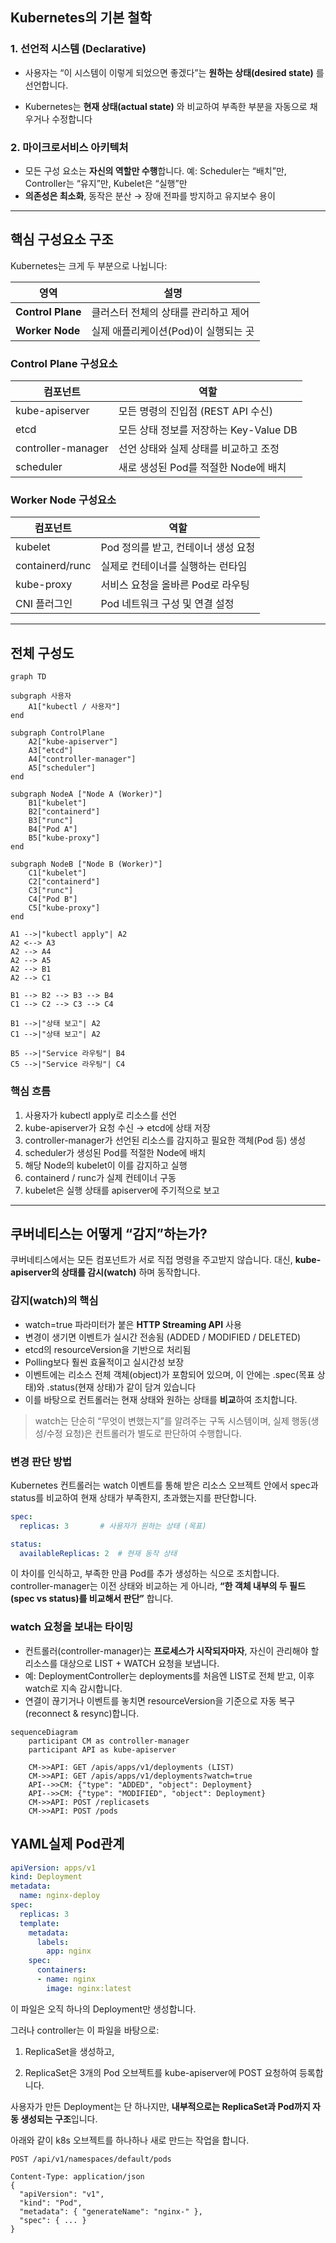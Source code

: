 ## **Kubernetes의 기본 철학**

### **1. 선언적 시스템 (Declarative)**
- 사용자는 “이 시스템이 이렇게 되었으면 좋겠다”는 **원하는 상태(desired state)** 를 선언합니다.
    
- Kubernetes는 **현재 상태(actual state)** 와 비교하여 부족한 부분을 자동으로 채우거나 수정합니다
  
### **2. 마이크로서비스 아키텍처**
- 모든 구성 요소는 **자신의 역할만 수행**합니다.
    예: Scheduler는 “배치”만, Controller는 “유지”만, Kubelet은 “실행”만
- **의존성은 최소화**, 동작은 분산 → 장애 전파를 방지하고 유지보수 용이

---
## **핵심 구성요소 구조**

Kubernetes는 크게 두 부분으로 나뉩니다:

| **영역**            | **설명**                 |
| ----------------- | ---------------------- |
| **Control Plane** | 클러스터 전체의 상태를 관리하고 제어   |
| **Worker Node**   | 실제 애플리케이션(Pod)이 실행되는 곳 |

### **Control Plane 구성요소**
|**컴포넌트**|**역할**|
|---|---|
|kube-apiserver|모든 명령의 진입점 (REST API 수신)|
|etcd|모든 상태 정보를 저장하는 Key-Value DB|
|controller-manager|선언 상태와 실제 상태를 비교하고 조정|
|scheduler|새로 생성된 Pod를 적절한 Node에 배치|

### **Worker Node 구성요소**
| **컴포넌트**        | **역할**                 |
| --------------- | ---------------------- |
| kubelet         | Pod 정의를 받고, 컨테이너 생성 요청 |
| containerd/runc | 실제로 컨테이너를 실행하는 런타임     |
| kube-proxy      | 서비스 요청을 올바른 Pod로 라우팅   |
| CNI 플러그인        | Pod 네트워크 구성 및 연결 설정    |

---
## **전체 구성도**
``` mermaid
graph TD

subgraph 사용자
    A1["kubectl / 사용자"]
end

subgraph ControlPlane
    A2["kube-apiserver"]
    A3["etcd"]
    A4["controller-manager"]
    A5["scheduler"]
end

subgraph NodeA ["Node A (Worker)"]
    B1["kubelet"]
    B2["containerd"]
    B3["runc"]
    B4["Pod A"]
    B5["kube-proxy"]
end

subgraph NodeB ["Node B (Worker)"]
    C1["kubelet"]
    C2["containerd"]
    C3["runc"]
    C4["Pod B"]
    C5["kube-proxy"]
end

A1 -->|"kubectl apply"| A2
A2 <--> A3
A2 --> A4
A2 --> A5
A2 --> B1
A2 --> C1

B1 --> B2 --> B3 --> B4
C1 --> C2 --> C3 --> C4

B1 -->|"상태 보고"| A2
C1 -->|"상태 보고"| A2

B5 -->|"Service 라우팅"| B4
C5 -->|"Service 라우팅"| C4
```

### **핵심 흐름**

1. 사용자가 kubectl apply로 리소스를 선언
2. kube-apiserver가 요청 수신 → etcd에 상태 저장
3. controller-manager가 선언된 리소스를 감지하고 필요한 객체(Pod 등) 생성
4. scheduler가 생성된 Pod를 적절한 Node에 배치
5. 해당 Node의 kubelet이 이를 감지하고 실행
6. containerd / runc가 실제 컨테이너 구동
7. kubelet은 실행 상태를 apiserver에 주기적으로 보고

---
## **쿠버네티스는 어떻게 “감지”하는가?**

쿠버네티스에서는 모든 컴포넌트가 서로 직접 명령을 주고받지 않습니다.
대신, **kube-apiserver의 상태를 감시(watch)** 하며 동작합니다.

### **감지(watch)의 핵심**
- watch=true 파라미터가 붙은 **HTTP Streaming API** 사용
- 변경이 생기면 이벤트가 실시간 전송됨 (ADDED / MODIFIED / DELETED)
- etcd의 resourceVersion을 기반으로 처리됨
- Polling보다 훨씬 효율적이고 실시간성 보장
- 이벤트에는 리소스 전체 객체(object)가 포함되어 있으며,
    이 안에는 .spec(목표 상태)와 .status(현재 상태)가 같이 담겨 있습니다
- 이를 바탕으로 컨트롤러는 현재 상태와 원하는 상태를 **비교**하여 조치합니다.  

> watch는 단순히 “무엇이 변했는지”를 알려주는 구독 시스템이며,
> 실제 행동(생성/수정 요청)은 컨트롤러가 별도로 판단하여 수행합니다.

### 변경 판단 방법
Kubernetes 컨트롤러는 watch 이벤트를 통해 받은 리소스 오브젝트 안에서
spec과 status를 비교하여 현재 상태가 부족한지, 초과했는지를 판단합니다.

``` yml
spec:
  replicas: 3       # 사용자가 원하는 상태 (목표)

status:
  availableReplicas: 2  # 현재 동작 상태
```

이 차이를 인식하고, 부족한 만큼 Pod를 추가 생성하는 식으로 조치합니다.  
controller-manager는 이전 상태와 비교하는 게 아니라, **“한 객체 내부의 두 필드(spec vs status)를 비교해서 판단”** 합니다.

### watch 요청을 보내는 타이밍
- 컨트롤러(controller-manager)는 **프로세스가 시작되자마자**,
    자신이 관리해야 할 리소스를 대상으로 LIST + WATCH 요청을 보냅니다.
- 예: DeploymentController는 deployments를 처음엔 LIST로 전체 받고, 이후 watch로 지속 감시합니다.
- 연결이 끊기거나 이벤트를 놓치면 resourceVersion을 기준으로 자동 복구(reconnect & resync)합니다.

``` mermaid
sequenceDiagram
    participant CM as controller-manager
    participant API as kube-apiserver

    CM->>API: GET /apis/apps/v1/deployments (LIST)
    CM->>API: GET /apis/apps/v1/deployments?watch=true
    API-->>CM: {"type": "ADDED", "object": Deployment}
    API-->>CM: {"type": "MODIFIED", "object": Deployment}
    CM->>API: POST /replicasets
    CM->>API: POST /pods
```

## **YAML실제 Pod관계**

``` yml
apiVersion: apps/v1
kind: Deployment
metadata:
  name: nginx-deploy
spec:
  replicas: 3
  template:
    metadata:
      labels:
        app: nginx
    spec:
      containers:
      - name: nginx
        image: nginx:latest
```

이 파일은 오직 하나의 Deployment만 생성합니다.

그러나 controller는 이 파일을 바탕으로:
1. ReplicaSet을 생성하고,
    
2. ReplicaSet은 3개의 Pod 오브젝트를 kube-apiserver에 POST 요청하여 등록합니다.

사용자가 만든 Deployment는 단 하나지만,
**내부적으로는 ReplicaSet과 Pod까지 자동 생성되는 구조**입니다.

아래와 같이 k8s 오브젝트를 하나하나 새로 만드는 작업을 합니다.
```
POST /api/v1/namespaces/default/pods

Content-Type: application/json
{
  "apiVersion": "v1",
  "kind": "Pod",
  "metadata": { "generateName": "nginx-" },
  "spec": { ... }
}
```